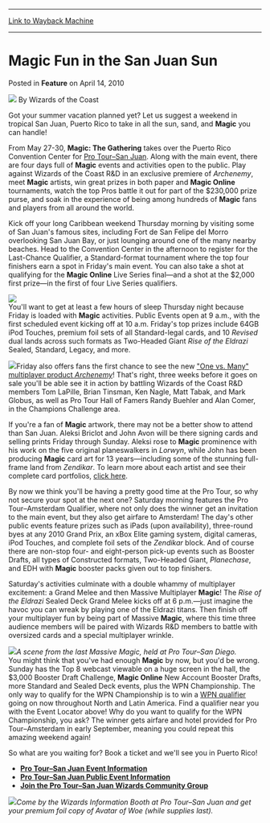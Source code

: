 
---
[Link to Wayback Machine](https://web.archive.org/web/20220526010652/https://magic.wizards.com/en/articles/archive/feature/magic-fun-san-juan-sun-2010-04-14)

[_metadata_:wayback_url]:- "https://magic.wizards.com/en/articles/archive/feature/magic-fun-san-juan-sun-2010-04-14"
[_metadata_:wayback_raw_url]:- "https://web.archive.org/web/20220526010652id_/https://magic.wizards.com/en/articles/archive/feature/magic-fun-san-juan-sun-2010-04-14"
[_metadata_:wayback_capture_timestamp]:- "2022-05-26 01:06:52+00:00"
[_metadata_:description]:- "Got your summer vacation planned yet? Let us suggest a weekend in tropical San Juan, Puerto Rico to take in all the sun, sand, and Magic you can handle! From May 27-30, Magic: The Gathering takes over the Puerto Rico Convention Center for Pro Tour–San Juan. Along with the main event, there are four days full of Magic events and activities open to the public."
[_metadata_:generator]:- "Drupal 7 (http://drupal.org)"
---


Magic Fun in the San Juan Sun
=============================



 Posted in **Feature**
 on April 14, 2010 






![](https://media.magic.wizards.com/styles/auth_small/public/images/person/wizards_author.jpg)
By Wizards of the Coast











Got your summer vacation planned yet? Let us suggest a weekend in tropical San Juan, Puerto Rico to take in all the sun, sand, and **Magic** you can handle! 


From May 27-30, **Magic: The Gathering** takes over the Puerto Rico Convention Center for [Pro Tour–San Juan](/en/articles/archive/pro-tour%E2%80%93san-juan-artists-2010-03-25). Along with the main event, there are four days full of **Magic** events and activities open to the public. Play against Wizards of the Coast R&D in an exclusive premiere of *Archenemy*, meet **Magic** artists, win great prizes in both paper and **Magic Online** tournaments, watch the top Pros battle it out for part of the $230,000 prize purse, and soak in the experience of being among hundreds of **Magic** fans and players from all around the world. 


Kick off your long Caribbean weekend Thursday morning by visiting some of San Juan's famous sites, including Fort de San Felipe del Morro overlooking San Juan Bay, or just lounging around one of the many nearby beaches. Head to the Convention Center in the afternoon to register for the Last-Chance Qualifier, a Standard-format tournament where the top four finishers earn a spot in Friday's main event. You can also take a shot at qualifying for the **Magic Online** Live Series final—and a shot at the $2,000 first prize—in the first of four Live Series qualifiers. 


![](https://media.magic.wizards.com/image_legacy_migration/mtg/images/daily/events/ptsj10/puertorico_wide.jpg)  
You'll want to get at least a few hours of sleep Thursday night because Friday is loaded with **Magic** activities. Public Events open at 9 a.m., with the first scheduled event kicking off at 10 a.m. Friday's top prizes include 64GB iPod Touches, premium foil sets of all Standard-legal cards, and 10 *Revised* dual lands across such formats as Two-Headed Giant *Rise of the Eldrazi* Sealed, Standard, Legacy, and more. 


![](https://media.magic.wizards.com/image_legacy_migration/mtg/images/daily/events/ptsj10/archenemy.jpg)Friday also offers fans the first chance to see the new ["One vs. Many" multiplayer product *Archenemy*](/en/articles/archive/announcing-archenemy-2010-01-12)! That's right, three weeks before it goes on sale you'll be able see it in action by battling Wizards of the Coast R&D members Tom LaPille, Brian Tinsman, Ken Nagle, Matt Tabak, and Mark Globus, as well as Pro Tour Hall of Famers Randy Buehler and Alan Comer, in the Champions Challenge area. 


If you're a fan of **Magic** artwork, there may not be a better show to attend than San Juan. Aleksi Briclot and John Avon will be there signing cards and selling prints Friday through Sunday. Aleksi rose to **Magic** prominence with his work on the five original planeswalkers in *Lorwyn*, while John has been producing **Magic** card art for 13 years—including some of the stunning full-frame land from *Zendikar*. To learn more about each artist and see their complete card portfolios, [click here](/en/articles/archive/pro-tour%E2%80%93san-juan-artists-2010-03-25). 


By now we think you'll be having a pretty good time at the Pro Tour, so why not secure your spot at the next one? Saturday morning features the Pro Tour–Amsterdam Qualifier, where not only does the winner get an invitation to the main event, but they also get airfare to Amsterdam! The day's other public events feature prizes such as iPads (upon availability), three-round byes at any 2010 Grand Prix, an xBox Elite gaming system, digital cameras, iPod Touches, and complete foil sets of the  *Zendikar* block. And of course there are non-stop four- and eight-person pick-up events such as Booster Drafts, all types of Constructed formats, Two-Headed Giant, *Planechase*, and EDH with **Magic** booster packs given out to top finishers. 


Saturday's activities culminate with a double whammy of multiplayer excitement: a Grand Melee and then Massive Multiplayer **Magic**! The *Rise of the Eldrazi* Sealed Deck Grand Melee kicks off at 6 p.m.—just imagine the havoc you can wreak by playing one of the Eldrazi titans. Then finish off your multiplayer fun by being part of Massive **Magic**, where this time three audience members will be paired with Wizards R&D members to battle with oversized cards and a special multiplayer wrinkle. 


![](https://media.magic.wizards.com/image_legacy_migration/mtg/images/daily/events/ptsd10/MM-001.jpg)*A scene from the last Massive Magic, held at Pro Tour–San Diego.*  
You might think that you've had enough **Magic** by now, but you'd be wrong. Sunday has the Top 8 webcast viewable on a huge screen in the hall, the $3,000 Booster Draft Challenge, **Magic Online** New Account Booster Drafts, more Standard and Sealed Deck events, plus the WPN Championship. The only way to qualify for the WPN Championship is to win a [WPN qualifier](/en/articles/archive/wpn-championship%E2%80%93san-juan-qualifier-tournaments-2010-03-22) going on now throughout North and Latin America. Find a qualifier near you with the Event Locator above! Why do you want to qualify for the WPN Championship, you ask? The winner gets airfare and hotel provided for Pro Tour–Amsterdam in early September, meaning you could repeat this amazing weekend again! 


So what are you waiting for? Book a ticket and we'll see you in Puerto Rico! 


* [**Pro Tour–San Juan Event Information**](/en/articles/archive/pro-tour%E2%80%93san-juan-artists-2010-03-25)
* [**Pro Tour–San Juan Public Event Information**](/en/articles/archive/pro-tour%E2%80%93san-juan-public-event-information-2010-03-30)
* [**Join the Pro Tour–San Juan Wizards Community Group**](http://community.wizards.com/sanjuan2010)

![](https://media.magic.wizards.com/image_legacy_migration/mtg/images/daily/events/ptsj10/postcard.jpg)*Come by the Wizards Information Booth at Pro Tour–San Juan and get your premium foil copy of Avatar of Woe (while supplies last).*





